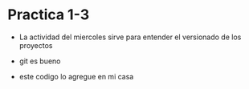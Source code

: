 # Practica 1-3

- La actividad del miercoles sirve para entender el versionado de los proyectos


- git es bueno
- este codigo lo agregue en mi casa